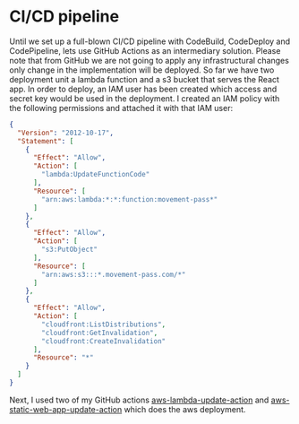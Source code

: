 # CI/CD pipeline

Until we set up a full-blown CI/CD pipeline with CodeBuild, CodeDeploy and CodePipeline, lets use GitHub Actions as an
intermediary solution. Please note that from GitHub we are not going to apply any infrastructural changes only change in
the implementation will be deployed. So far we have two deployment unit a lambda function and a s3 bucket that serves
the React app. In order to deploy, an IAM user has been created which access and secret key would be used in the
deployment. I created an IAM policy with the following permissions and attached it with that IAM user:

```json
{
  "Version": "2012-10-17",
  "Statement": [
    {
      "Effect": "Allow",
      "Action": [
        "lambda:UpdateFunctionCode"
      ],
      "Resource": [
        "arn:aws:lambda:*:*:function:movement-pass*"
      ]
    },
    {
      "Effect": "Allow",
      "Action": [
        "s3:PutObject"
      ],
      "Resource": [
        "arn:aws:s3:::*.movement-pass.com/*"
      ]
    },
    {
      "Effect": "Allow",
      "Action": [
        "cloudfront:ListDistributions",
        "cloudfront:GetInvalidation",
        "cloudfront:CreateInvalidation"
      ],
      "Resource": "*"
    }
  ]
}
```

Next, I used two of my GitHub
actions [aws-lambda-update-action](https://github.com/kazimanzurrashid/aws-lambda-update-action) and
[aws-static-web-app-update-action](https://github.com/kazimanzurrashid/aws-static-web-app-update-action) which does the
aws deployment.
